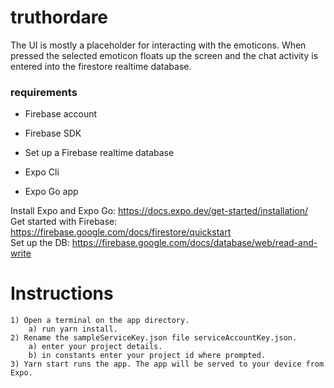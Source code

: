 # truthordare
The UI is mostly a placeholder for interacting with the emoticons. When pressed the selected emoticon floats up the screen and the chat activity is entered into the firestore realtime database.

### requirements
- Firebase account
- Firebase SDK
- Set up a Firebase realtime database

- Expo Cli
- Expo Go app


 Install Expo and Expo Go: https://docs.expo.dev/get-started/installation/ <br>
 Get started with Firebase: https://firebase.google.com/docs/firestore/quickstart <br>
 Set up the DB: https://firebase.google.com/docs/database/web/read-and-write <br>

 # Instructions
    1) Open a terminal on the app directory.
        a) run yarn install.
    2) Rename the sampleServiceKey.json file serviceAccountKey.json.
        a) enter your project details.
        b) in constants enter your project id where prompted.
    3) Yarn start runs the app. The app will be served to your device from Expo.

